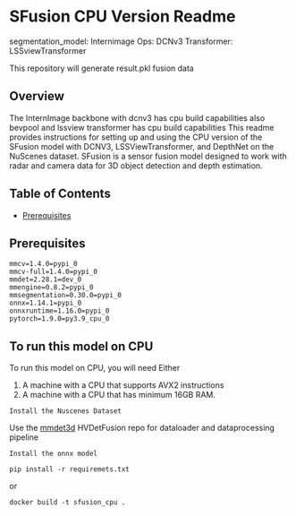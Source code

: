 # SFusion CPU Version Readme

segmentation_model: Internimage
Ops: DCNv3
Transformer: LSSviewTransformer

This repository will generate result.pkl fusion data

## Overview
The InternImage backbone with dcnv3 has cpu build capabilities 
also bevpool and lssview transformer has cpu build capabilities 
This readme provides instructions for setting up and using the CPU version of the SFusion model with DCNV3, LSSViewTransformer, and DepthNet on the NuScenes dataset. SFusion is a sensor fusion model designed to work with radar and camera data for 3D object detection and depth estimation.

## Table of Contents

- [Prerequisites](#prerequisites)

## Prerequisites

```shell
mmcv=1.4.0=pypi_0
mmcv-full=1.4.0=pypi_0
mmdet=2.28.1=dev_0
mmengine=0.8.2=pypi_0
mmsegmentation=0.30.0=pypi_0  
onnx=1.14.1=pypi_0
onnxruntime=1.16.0=pypi_0
pytorch=1.9.0=py3.9_cpu_0
```

## To run this model on CPU

To run this model on CPU, you will need
Either 

1. A machine with a CPU that supports AVX2 instructions
2. A machine with a CPU that has minimum 16GB RAM.
```
Install the Nuscenes Dataset
```

Use the [mmdet3d](https://github.com/HVXLab/HVDetFusion/tree/main/mmdet3d) HVDetFusion repo for dataloader and dataprocessing pipeline


```
Install the onnx model
```
```
pip install -r requiremets.txt
```
or
```
docker build -t sfusion_cpu .
```

